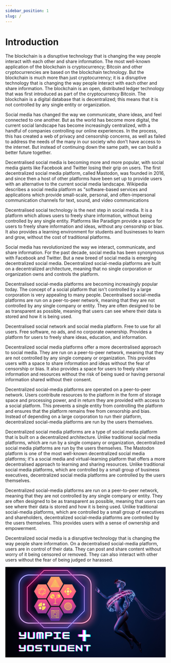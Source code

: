 ```yaml
---
sidebar_position: 1
slug: /
---
```


# Introduction

The blockchain is a disruptive technology that is changing the way people interact with each other and share information. The most well-known application of the blockchain is cryptocurrency; Bitcoin and other cryptocurrencies are based on the blockchain technology. But the blockchain is much more than just cryptocurrency; it is a disruptive technology that is changing the way people interact with each other and share information. The blockchain is an open, distributed ledger technology that was first introduced as part of the cryptocurrency Bitcoin. The blockchain is a digital database that is decentralized; this means that it is not controlled by any single entity or organization.

Social media has changed the way we communicate, share ideas, and feel connected to one another. But as the world has become more digital, the current social landscape has become increasingly centralized, with a handful of companies controlling our online experiences. In the process, this has created a web of privacy and censorship concerns, as well as failed to address the needs of the many in our society who don't have access to the internet. But instead of continuing down the same path, we can build a better future together.

Decentralised social media is becoming more and more popular, with social media giants like Facebook and Twitter losing their grip on users. The first decentralized social media platform, called Mastodon, was founded in 2016, and since then a host of other platforms have been set up to provide users with an alternative to the current social media landscape. Wikipedia describes a social media platform as "software-based services and applications which provide small-scale, personal, and often-impersonal communication channels for text, sound, and video communications

Decentralised social technology is the next step in social media. It is a platform which allows users to freely share information, without being controlled by any single entity. Platforms like Paradigm provide a space for users to freely share information and ideas, without any censorship or bias. It also provides a learning environment for students and businesses to learn and grow, without the cost of traditional platforms.

Social media has revolutionized the way we interact, communicate, and share information. For the past decade, social media has been synonymous with Facebook and Twitter. But a new breed of social media is emerging decentralized social media. Decentralized social-media platforms are built on a decentralized architecture, meaning that no single corporation or organization owns and controls the platform.

Decentralised social-media platforms are becoming increasingly popular today. The concept of a social platform that isn't controlled by a large corporation is very appealing to many people. Decentralised social-media platforms are run on a peer-to-peer network, meaning that they are not controlled by any single company or entity. They are often designed to be as transparent as possible, meaning that users can see where their data is stored and how it is being used.

Decentralised social network and social media platform. Free to use for all users. Free software, no ads, and no corporate ownership. Provides a platform for users to freely share ideas, education, and information. 

Decentralized social media platforms offer a more decentralised approach to social media. They are run on a peer-to-peer network, meaning that they are not controlled by any single company or organization. This provides users with a space to share information and ideas without the fear of censorship or bias. It also provides a space for users to freely share information and resources without the risk of being sued or having personal information shared without their consent.

Decentralized social-media platforms are operated on a peer-to-peer network. Users contribute resources to the platform in the form of storage space and processing power, and in return they are provided with access to a social platform. This prevents a single entity from controlling the platform and ensures that the platform remains free from censorship and bias. Instead of depending on a large corporation to run their platform, decentralized social-media platforms are run by the users themselves.

Decentralized social media platforms are a type of social media platform that is built on a decentralized architecture. Unlike traditional social media platforms, which are run by a single company or organization, decentralized social media platforms are run by the users themselves. The Mastodon platform is one of the most well-known decentralized social media platforms; it's a social media and virtual-learning platform that offers a more decentralised approach to learning and sharing resources. Unlike traditional social media platforms, which are controlled by a small group of business executives, decentralized social media platforms are controlled by the users themselves.

Decentralized social-media platforms are run on a peer-to-peer network, meaning that they are not controlled by any single company or entity. They are often designed to be as transparent as possible, meaning that users can see where their data is stored and how it is being used. Unlike traditional social-media platforms, which are controlled by a small group of executives and shareholders, decentralized social-media platforms are controlled by the users themselves. This provides users with a sense of ownership and empowerment.

Decentralized social media is a disruptive technology that is changing the way people share information. On a decentralised social-media platform, users are in control of their data. They can post and share content without worry of it being censored or removed. They can also interact with other users without the fear of being judged or harassed.

![Yumpie NFT](../static/img/yumnyo.png)